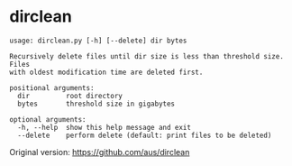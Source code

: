 # dirclean
```
usage: dirclean.py [-h] [--delete] dir bytes

Recursively delete files until dir size is less than threshold size. Files
with oldest modification time are deleted first.

positional arguments:
  dir         root directory
  bytes       threshold size in gigabytes

optional arguments:
  -h, --help  show this help message and exit
  --delete    perform delete (default: print files to be deleted)
  ```
Original version: https://github.com/aus/dirclean
